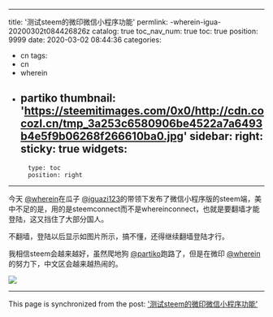 
---
title: '测试steem的微印微信小程序功能'
permlink: -wherein-igua-20200302t084426826z
catalog: true
toc_nav_num: true
toc: true
position: 9999
date: 2020-03-02 08:44:36
categories:
- cn
tags:
- cn
- wherein
- partiko
thumbnail: 'https://steemitimages.com/0x0/http://cdn.cocozl.cn/tmp_3a253c6580906be4522a7a6493b4e5f9b06268f266610ba0.jpg'
sidebar:
    right:
        sticky: true
widgets:
    -
        type: toc
        position: right
---


今天 [@wherein](https://steemit.com/@wherein)在瓜子 [@iguazi123](https://steemit.com/@iguazi123)的带领下发布了微信小程序版的steem端，美中不足的是，用的是steemconnect而不是whereinconnect，也就是要翻墙才能登陆，这又挡住了大部分国人。

不翻墙，登陆以后显示如图片所示，搞不懂，还得继续翻墙登陆才行。

我相信steem会越来越好，虽然爬地狗 [@partiko](https://steemit.com/@partiko)跑路了，但是在微印 [@wherein](https://steemit.com/@wherein)的努力下，中文区会越来越热闹的。

![](https://steemitimages.com/0x0/http://cdn.cocozl.cn/tmp_3a253c6580906be4522a7a6493b4e5f9b06268f266610ba0.jpg)

- - -

This page is synchronized from the post: ['测试steem的微印微信小程序功能'](https://steemit.com/@julian2013/-wherein-igua-20200302t084426826z)
